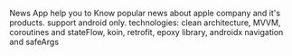 News App help you to Know popular news about apple company and it's products.
support android only.
technologies:
clean architecture, MVVM, coroutines and stateFlow, koin, retrofit, epoxy library, androidx navigation and safeArgs

